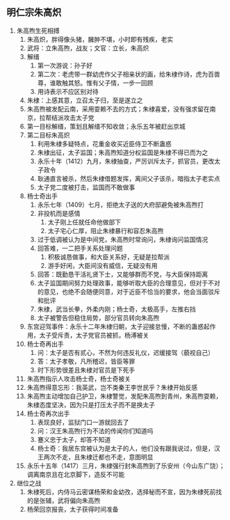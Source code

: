 ## 明仁宗朱高炽

1. 朱高煦生死相搏
   1. 朱高炽，胖得像头猪，臃肿不堪，小时即有残疾，老实
   2. 武将：立朱高煦，战友；文官：立长，朱高炽
   3. 解缙
      1. 第一次游说：孙子好
      2. 第二次：老虎带一群幼虎作父子相亲状的画，给朱棣作诗，虎为百兽尊，谁敢触其怒。惟有父子情，一步一回顾
      3. 用诗表示不应区别对待
   4. 朱棣：上感其意，立召太子归，至是遂立之
   5. 朱高煦被发配云南，采用耍赖不去的方式；朱棣喜爱，没有强求留在南京，拉帮结派攻击太子党
   6. 第一目标解缙，策划且解缙不知收敛；永乐五年被赶出京城
   7. 第二目标朱高炽
      1. 利用朱棣多疑特点，花重金收买近臣侍卫不断蛊惑
      2. 朱棣出征，太子监国；朱高煦知道分权监国是朱棣不得已而为之
      3. 永乐十年（1412）九月，朱棣抽查，严厉训斥太子，抓官员，更改太子政令
      4. 耿通直言被杀，然后朱棣借题发挥，离间父子该杀，暗指太子老实点
      5. 太子党二度被打击，监国而不敢做事
   8. 杨士奇出手
      1. 永乐七年（1409）七月，拒绝太子送的大府邸避免被朱高煦打
      2. 非投机而是感情
         1. 太子刚上任就任命他做部下
         2. 太子宅心仁厚，阻止朱棣暴行和容忍朱高煦
      3. 过于低调被认为是中间党，朱高煦时常询问，朱棣询问监国情况
      4. 回答难，一二把手关系处理问题
         1. 积极诚恳做事，和大臣关系好，无疑是拉帮派
         2. 游手好闲，大臣间没有威信，无疑没有用
      5. 回答：既勤恳干活礼贤下士，又能够群而不党，与大臣保持距离
      6. 太子监国期间努力处理政事，能够听取大臣的合理意见，但对于不对的意见，也绝不会随便同意，对于近臣不恰当的要求，他会当面驳斥和批评
      7. 朱棣，武当长拳，外柔内刚；杨士奇，太极高手，左推右挡
      8. 太子被警告但稳住局势，部分官员转向朱高煦
   9. 东宫迎驾事件：永乐十二年朱棣归朝，太子迎接怠慢，不断的蛊惑起作用，太子受斥责，太子党官员被抓，杨溥被关
   10. 杨士奇再出手
       1. 问：太子是否有贰心，不然为何违反礼仪，迟缓接驾（藐视自己）
       2. 答：太子孝敬，凡所稽迟，皆臣等罪
       3. 时下形势很差且朱棣对官员是下死手
   11. 朱高煦指示人攻击杨士奇，杨士奇被关
   12. 朱高煦得意忘形：我英武，岂不类秦王李世民乎？朱棣开始反感
   13. 朱高煦主动增加自己护卫，朱棣警觉，发配朱高煦到青州，朱高煦耍赖，朱棣态度坚决，因为只是打压太子而不是换太子
   14. 杨士奇再次出手
       1. 表现良好，监狱门口一游就回去了
       2. 问：汉王朱高煦行为不法的传闻你们知道吗
       3. 蹇义忠于太子，却答不知道
       4. 杨士奇：我居东宫被认为是太子的人，他们没有跟我说过，但是，汉王两次不走，且朱棣迁都也不走，意图明显
   15. 永乐十五年（1417）三月，朱棣强行封朱高煦到了乐安州（今山东广饶）；调离南京且在北京脚下，造反不可能
2. 继位之战
   1. 朱棣死后，内侍马云密谋杨荣和金幼孜，选择秘而不宣，因为朱棣死前找的是张辅，武将偏向朱高煦
   2. 杨荣回京报丧，太子获得时间准备

